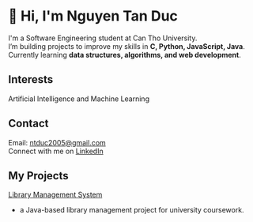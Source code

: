 # 👋 Hi, I'm Nguyen Tan Duc  

 I'm a Software Engineering student at Can Tho University.  
 I’m building projects to improve my skills in **C, Python, JavaScript, Java**.  
 Currently learning **data structures, algorithms, and web development**.  

##  Interests
 Artificial Intelligence and Machine Learning  

##  Contact
 Email: ntduc2005@gmail.com  
 Connect with me on [LinkedIn](https://www.linkedin.com/in/nguyễn-tấn-đức-311760285)

##  My Projects
[Library Management System](https://github.com/Kaizzer0/project-Library-.git)
-  a Java-based library management project for university coursework.
